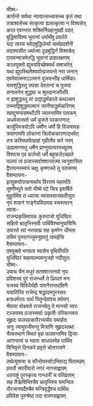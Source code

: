 भीष्मः-  
कार्यन्ते सर्वथा न्यायात्सच्चासच्च कृतं तथा  
तत्राश्वसेच्च सत्कृत्वा ह्यसत्कृत्वा न विश्वसेत्  
काल एवान्तरा शक्तिर्निग्रहानुग्रहौ ददत्  
बुद्धिमाविश्य भूतानां धर्मार्थेषु प्रवर्तते  
यदा त्वस्य भवेद्बुद्धिर्धर्म्या चार्थप्रदर्शनी  
तदाश्वसीत धर्मात्मा दृढबुद्धिर्न विश्वसेत्  
एतावन्मात्रमेतद्धि भूतानां प्राज्ञलक्षणम्  
कालयुक्तो ह्युभयविच्छेषमर्थं समाचरेत्  
यथा ह्युपस्थितैश्वर्यात्प्रजयन्ते नरा जनान्  
एवमेवात्मनाऽऽत्मानं पूजयन्तीह धार्मिकाः  
भावशुद्धिस्तु तपसा देवतानां च पूजया  
सनातनेन शुद्ध्या च श्रुतदानजपैरपि  
न ह्यशुद्धस्तु तां दद्याद्धर्मकाले कथञ्चन  
तस्माद्विशुद्धमात्मानं जानीयाद्धर्मचारिणम्  
स्प्रष्टुमप्यसमर्थोऽपि ज्वलन्तमिव पावकम्  
अधर्मसन्ततो धर्मं कुरुते परकारणात्  
कार्युस्स्त्रियोऽपि धर्मोण धर्मो हि विजयावहः  
त्रयाणामपि लोकानां त्रिलोककारणाद्भवेत्  
तत्र कश्चिन्नयेत्प्राज्ञं गृहीत्वैव करे नरम्  
ऊह्यमानस्तु धर्मेण प्राप्नुयात्परमच्युतम्  
विश्वास एव कर्तव्यो धर्मे बहुफलेऽच्छले  
पालयं त्वं प्रजास्सर्वाश्शान्तात्मा त्वनुशासितः  
द्वैपायनस्स्वयं चक्षुः कृष्णास्ते तु परायणम्  
वैशम्पायनः-  
इत्युक्त्वोपासनार्थाय विरराम महामतिः  
तूष्णीम्भूते ततो भीष्मे पटे चित्र इवार्षिते  
मुहूर्तमिव तं ध्यात्वा व्यासस्सत्यवतीसुतः  
नृपं शयानं गाङ्गेयमिदमाह वचस्त्वरन्  
व्यासः-  
राजन्प्रकृतिमापन्नः कुरुराजो युधिष्ठिरः  
सहितो भ्रातृभिस्सर्वैः पार्थिवैश्चानुयायिभिः  
उपास्ते त्वां नरव्याघ्र सह कृष्णेन धीमता  
तमिमं पुनरागन्तुमनुज्ञातुं त्वमर्हसि  
वैशम्पायनः-  
एवमुक्तो भगवता व्यासेन पृथिवीपतिः  
युधिष्ठिरं सहामात्म्यमनुजज्ञे नदीसुतः  
भीष्मः-  
उवाच चैनं मधुरं ततश्शान्तनवो नृपः  
प्रविशस्व पुरं राजन्धर्मे ते ध्रियतां मनः  
यजस्व विविधैर्यज्ञैः पावनैराप्तदक्षिणैः  
ययातिरिव राजेन्द्र श्रद्धादमपुरस्सरः  
क्षत्रधर्मरतः पार्थ पितॄन्देवांश्च तर्पयन्  
श्रेयसा योक्ष्यसे राजन्व्येतु ते मानसो ज्वरः  
रञ्जयस्व प्रजास्सर्वाः प्रकृतीः परिसान्त्वय  
सुहृदः फलसत्कारैरभ्यर्चय यथार्हतः  
अनुः त्वामुपजीवन्तु मित्राणि सुहृदस्तथा  
चैत्यस्थाने स्थितं वृक्षं फलवन्तमिव द्विजाः  
आगन्तव्यं च भवता साधयस्वेह पार्थिव  
विनिवृत्ते दिनकरे प्रवृत्ते चोत्तरायणे  
वैशम्पायनः-  
तथेत्युक्त्वा च कौन्तेयस्सोऽभिवाद्य पितामहम्  
प्रययौ सपरीवारो नगरं नागसाह्वयम्  
धतराष्ट्रं पुरस्कृत्य गान्धारीं च पतिव्रताम्  
सह तैर्ऋषिभिश्चैव भ्रातृभिश्च समन्वितः  
पौरजानपदैश्चैव मन्त्रिवृद्धैश्च पार्थिवः  
प्रविवेश पुरुश्रेष्ठं तदा वारणसह्वयम्  
